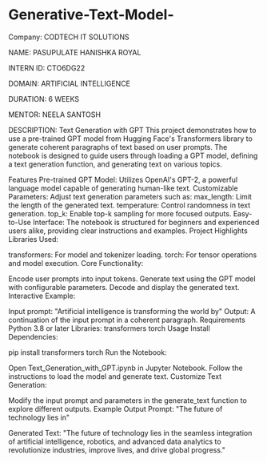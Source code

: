 # Generative-Text-Model-

Company: CODTECH IT SOLUTIONS

NAME: PASUPULATE HANISHKA ROYAL

INTERN ID: CTO6DG22

DOMAIN: ARTIFICIAL INTELLIGENCE

DURATION: 6 WEEKS

MENTOR: NEELA SANTOSH

DESCRIPTION: Text Generation with GPT
This project demonstrates how to use a pre-trained GPT model from Hugging Face's Transformers library to generate coherent paragraphs of text based on user prompts. The notebook is designed to guide users through loading a GPT model, defining a text generation function, and generating text on various topics.

Features
Pre-trained GPT Model: Utilizes OpenAI's GPT-2, a powerful language model capable of generating human-like text.
Customizable Parameters: Adjust text generation parameters such as:
max_length: Limit the length of the generated text.
temperature: Control randomness in text generation.
top_k: Enable top-k sampling for more focused outputs.
Easy-to-Use Interface: The notebook is structured for beginners and experienced users alike, providing clear instructions and examples.
Project Highlights
Libraries Used:

transformers: For model and tokenizer loading.
torch: For tensor operations and model execution.
Core Functionality:

Encode user prompts into input tokens.
Generate text using the GPT model with configurable parameters.
Decode and display the generated text.
Interactive Example:

Input prompt: "Artificial intelligence is transforming the world by"
Output: A continuation of the input prompt in a coherent paragraph.
Requirements
Python 3.8 or later
Libraries:
transformers
torch
Usage
Install Dependencies:

pip install transformers torch
Run the Notebook:

Open Text_Generation_with_GPT.ipynb in Jupyter Notebook.
Follow the instructions to load the model and generate text.
Customize Text Generation:

Modify the input prompt and parameters in the generate_text function to explore different outputs.
Example Output
Prompt:
"The future of technology lies in"

Generated Text:
"The future of technology lies in the seamless integration of artificial intelligence, robotics, and advanced data analytics to revolutionize industries, improve lives, and drive global progress."

